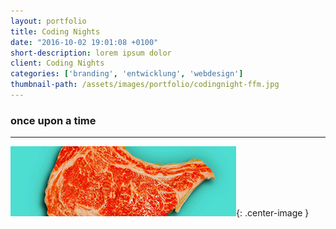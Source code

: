 ```yaml
---
layout: portfolio
title: Coding Nights
date: "2016-10-02 19:01:08 +0100"
short-description: lorem ipsum dolor
client: Coding Nights
categories: ['branding', 'entwicklung', 'webdesign']
thumbnail-path: /assets/images/portfolio/codingnight-ffm.jpg
---
```


### once upon a time

---

![ear tag](/assets/images/members/snoop-bg.jpg){: .center-image }
